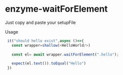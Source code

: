 # enzyme-waitForElement


Just copy and paste your setupFile 

Usage

 ```javascript
  it("should hello exist",async ()=>{
    const wrapper=shallow(<HelloWorld/>) 
    
    const el= await wrapper.waitForElement(".hello");
    
    expect(el.text()).toEqual("Hello")
  })
 
 ```

